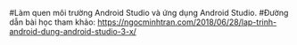 
#Làm quen môi trường Android Studio và ứng dụng Android Studio.
#Đường dẫn bài học tham khảo:
https://ngocminhtran.com/2018/06/28/lap-trinh-android-dung-android-studio-3-x/
